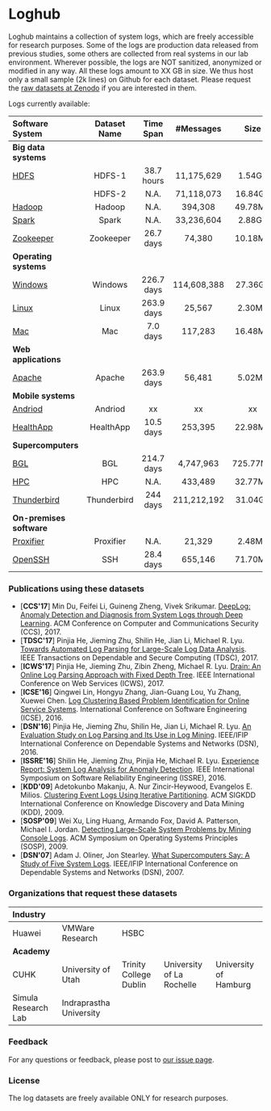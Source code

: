 # Loghub
Loghub maintains a collection of system logs, which are freely accessible for research purposes. Some of the logs are production data released from previous studies, some others are collected from real systems in our lab environment. Wherever possible, the logs are NOT sanitized, anonymized or modified in any way. All these logs amount to XX GB in size. We thus host only a small sample (2k lines) on Github for each dataset. Please request the [raw datasets at Zenodo](https://doi.org/10.5281/zenodo.1144100) if you are interested in them.

Logs currently available:

| Software System              | Dataset Name | Time Span  |  #Messages  |   Size   | Compressed (.tar.gz) |
| :--------------------------- | :----------: | :--------: | :---------: | :------: | :------------------: |
| **Big data systems**         |              |            |             |          |                      |
| [HDFS](./HDFS)               |    HDFS-1    | 38.7 hours | 11,175,629  |  1.54GB  |       152.01MB       |
|                              |    HDFS-2    |    N.A.    | 71,118,073  | 16.84GB  |       877.38MB       |
| [Hadoop](./Hadoop)           |    Hadoop    |    N.A.    |   394,308   | 49.78MB  |        2.50MB        |
| [Spark](./Spark)             |    Spark     |     N.A.     |     33,236,604     |  2.88GB    |          179.18MB          |
| [Zookeeper](./Zookeeper)     |  Zookeeper   | 26.7 days  |   74,380    | 10.18MB  |        452KB         |
| **Operating systems**        |              |            |             |          |                      |
| [Windows](./Windows)         |   Windows    | 226.7 days | 114,608,388 | 27.36GB  |        1.63GB        |
| [Linux](./Linux)             |    Linux     | 263.9 days |   25,567    |  2.30MB  |        228KB         |
| [Mac](./Mac)                 |     Mac      |  7.0 days  |   117,283   | 16.48MB  |        1.46MB        |
| **Web applications**         |              |            |             |          |                      |
| [Apache](./Apache)           |    Apache    | 263.9 days |   56,481    |  5.02MB  |        260KB         |
| **Mobile systems**           |              |            |             |          |                      |
| [Andriod](./Andriod)         |   Andriod    |     xx     |     xx      |    xx    |          xx          |
| [HealthApp](./HealthApp)     |  HealthApp   | 10.5 days  |   253,395   | 22.98MB  |        2.24MB        |
| **Supercomputers**           |              |            |             |          |                      |
| [BGL](./BGL)                 |     BGL      | 214.7 days |  4,747,963  | 725.77MB |       61.46MB        |
| [HPC](./HPC)                 |     HPC      |     N.A.    |     433,489      |    32.77MB    |          3.21MB        |
| [Thunderbird](./Thunderbird) | Thunderbird  |  244 days  | 211,212,192 | 31.04GB  |        1.97GB        |
| **On-premises software**     |              |            |             |          |                      |
| [Proxifier](./Proxifier)     |  Proxifier   |    N.A.    |   21,329    |  2.48MB  |        172KB         |
| [OpenSSH](./OpenSSH)         |     SSH      | 28.4 days  |   655,146   | 71.70MB  |        4.49MB        |

 
### Publications using these datasets
+ [**CCS'17**] Min Du, Feifei Li, Guineng Zheng, Vivek Srikumar. [DeepLog: Anomaly Detection and Diagnosis from System Logs through Deep Learning](https://acmccs.github.io/papers/p1285-duA.pdf). ACM Conference on Computer and Communications Security (CCS), 2017.
+ [**TDSC'17**] Pinjia He, Jieming Zhu, Shilin He, Jian Li, Michael R. Lyu. [Towards Automated Log Parsing for Large-Scale Log Data Analysis](http://jiemingzhu.github.io/pub/pjhe_tdsc2017.pdf). IEEE Transactions on Dependable and Secure Computing (TDSC), 2017.
+ [**ICWS'17**] Pinjia He, Jieming Zhu, Zibin Zheng, Michael R. Lyu. [Drain: An Online Log Parsing Approach with Fixed Depth Tree](http://jiemingzhu.github.io/pub/pjhe_icws2017.pdf). IEEE International Conference on Web Services (ICWS), 2017.
+ [**ICSE'16**] Qingwei Lin, Hongyu Zhang, Jian-Guang Lou, Yu Zhang, Xuewei Chen. [Log Clustering Based Problem Identification for Online Service Systems](http://ieeexplore.ieee.org/document/7883294/). International Conference on Software Engineering (ICSE), 2016.
+ [**DSN'16**] Pinjia He, Jieming Zhu, Shilin He, Jian Li, Michael R. Lyu. [An Evaluation Study on Log Parsing and Its Use in Log Mining](http://jiemingzhu.github.io/pub/pjhe_dsn2016.pdf). IEEE/IFIP International Conference on Dependable Systems and Networks (DSN), 2016.
+ [**ISSRE'16**] Shilin He, Jieming Zhu, Pinjia He, Michael R. Lyu. [Experience Report: System Log Analysis for Anomaly Detection](http://jiemingzhu.github.io/pub/slhe_issre2016.pdf). IEEE International Symposium on Software Reliability Engineering (ISSRE), 2016.
+ [**KDD'09**] Adetokunbo Makanju, A. Nur Zincir-Heywood, Evangelos E. Milios. [Clustering Event Logs Using Iterative Partitioning](http://citeseerx.ist.psu.edu/viewdoc/download?doi=10.1.1.503.7668&rep=rep1&type=pdf). ACM SIGKDD International Conference on Knowledge Discovery and Data Mining (KDD), 2009.
+ [**SOSP'09**] Wei Xu, Ling Huang, Armando Fox, David A. Patterson, Michael I. Jordan. [Detecting Large-Scale System Problems by Mining Console Logs](https://www.sigops.org/sosp/sosp09/papers/xu-sosp09.pdf). ACM Symposium on Operating Systems Principles (SOSP), 2009. 
+ [**DSN'07**] Adam J. Oliner, Jon Stearley. [What Supercomputers Say: A Study of Five System Logs](http://ieeexplore.ieee.org/document/4273008/). IEEE/IFIP International Conference on Dependable Systems and Networks (DSN), 2007.


### Organizations that request these datasets
| Industry | | | | | 
| :--- | :--- | :--- | :--- |:--- |
| Huawei | VMWare Research | HSBC | 
| **Academy** | | | | | 
| CUHK | University of Utah | Trinity College Dublin | University of La Rochelle| University of Hamburg| 
| Simula Research Lab |Indraprastha University | 



### Feedback
For any questions or feedback, please post to [our issue page](https://github.com/logpai/loghub/issues).

### License
The log datasets are freely available ONLY for research purposes. 


